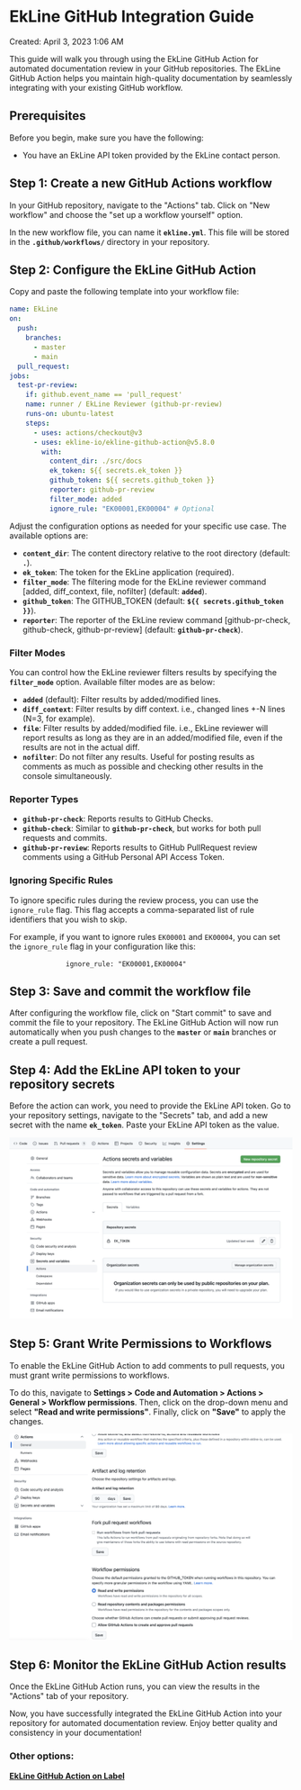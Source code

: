# EkLine GitHub Integration Guide

Created: April 3, 2023 1:06 AM

This guide will walk you through using the EkLine GitHub Action for automated documentation review in your GitHub repositories. The EkLine GitHub Action helps you maintain high-quality documentation by seamlessly integrating with your existing GitHub workflow.

## **Prerequisites**

Before you begin, make sure you have the following:

- You have an EkLine API token provided by the EkLine contact person.

## **Step 1: Create a new GitHub Actions workflow**

In your GitHub repository, navigate to the "Actions" tab. Click on "New workflow" and choose the "set up a workflow yourself" option.

In the new workflow file, you can name it **`ekline.yml`**. This file will be stored in the **`.github/workflows/`** directory in your repository.

## **Step 2: Configure the EkLine GitHub Action**

Copy and paste the following template into your workflow file:

```yaml
name: EkLine
on:
  push:
    branches:
      - master
      - main
  pull_request:
jobs:
  test-pr-review:
    if: github.event_name == 'pull_request'
    name: runner / EkLine Reviewer (github-pr-review)
    runs-on: ubuntu-latest
    steps:
      - uses: actions/checkout@v3
      - uses: ekline-io/ekline-github-action@v5.8.0
        with:
          content_dir: ./src/docs
          ek_token: ${{ secrets.ek_token }}
          github_token: ${{ secrets.github_token }}
          reporter: github-pr-review
          filter_mode: added
          ignore_rule: "EK00001,EK00004" # Optional
```

Adjust the configuration options as needed for your specific use case. The available options are:

- **`content_dir`**: The content directory relative to the root directory (default: **`.`**).
- **`ek_token`**: The token for the EkLine application (required).
- **`filter_mode`**: The filtering mode for the EkLine reviewer command [added, diff_context, file, nofilter] (default: **`added`**).
- **`github_token`**: The GITHUB_TOKEN (default: **`${{ secrets.github_token }}`**).
- **`reporter`**: The reporter of the EkLine review command [github-pr-check, github-check, github-pr-review] (default: **`github-pr-check`**).

### **Filter Modes**

You can control how the EkLine reviewer filters results by specifying the **`filter_mode`** option. Available filter modes are as below:

- **`added`** (default): Filter results by added/modified lines.
- **`diff_context`**: Filter results by diff context. i.e., changed lines +-N lines (N=3, for example).
- **`file`**: Filter results by added/modified file. i.e., EkLine reviewer will report results as long as they are in an added/modified file, even if the results are not in the actual diff.
- **`nofilter`**: Do not filter any results. Useful for posting results as comments as much as possible and checking other results in the console simultaneously.

### **Reporter Types**

- **`github-pr-check`**: Reports results to GitHub Checks.
- **`github-check`**: Similar to **`github-pr-check`**, but works for both pull requests and commits.
- **`github-pr-review`**: Reports results to GitHub PullRequest review comments using a GitHub Personal API Access Token.

### Ignoring Specific Rules

To ignore specific rules during the review process, you can use the `ignore_rule` flag. This flag accepts a comma-separated list of rule identifiers that you wish to skip.

For example, if you want to ignore rules `EK00001` and `EK00004`, you can set the `ignore_rule` flag in your configuration like this:

```
			  ignore_rule: "EK00001,EK00004"
```

## **Step 3: Save and commit the workflow file**

After configuring the workflow file, click on "Start commit" to save and commit the file to your repository. The EkLine GitHub Action will now run automatically when you push changes to the **`master`** or **`main`** branches or create a pull request.

## **Step 4: Add the EkLine API token to your repository secrets**

Before the action can work, you need to provide the EkLine API token. Go to your repository settings, navigate to the "Secrets" tab, and add a new secret with the name **`ek_token`**. Paste your EkLine API token as the value.

![Screen Shot 2023-02-16 at 5.44.37 PM.png](EkLine%20GitHub%20Integration%20Guide%20d17acc0b3a404ac6b666ed571116857b/Screen_Shot_2023-02-16_at_5.44.37_PM.png)

## Step 5: Grant Write Permissions to Workflows

To enable the EkLine GitHub Action to add comments to pull requests, you must grant write permissions to workflows.

To do this, navigate to **Settings > Code and Automation > Actions > General > Workflow permissions**. Then, click on the drop-down menu and select **"Read and write permissions"**. Finally, click on **"Save"** to apply the changes.

![Screen Shot 2023-02-16 at 5.48.03 PM.png](EkLine%20GitHub%20Integration%20Guide%20d17acc0b3a404ac6b666ed571116857b/Screen_Shot_2023-02-16_at_5.48.03_PM.png)

## **Step 6: Monitor the EkLine GitHub Action results**

Once the EkLine GitHub Action runs, you can view the results in the "Actions" tab of your repository. 

Now, you have successfully integrated the EkLine GitHub Action into your repository for automated documentation review. Enjoy better quality and consistency in your documentation!

### Other options:

[**EkLine GitHub Action on Label**](EkLine%20GitHub%20Integration%20Guide%20d17acc0b3a404ac6b666ed571116857b/EkLine%20GitHub%20Action%20on%20Label%20b4a7656b3ddd402090c4ab9fe9801f1f.md)